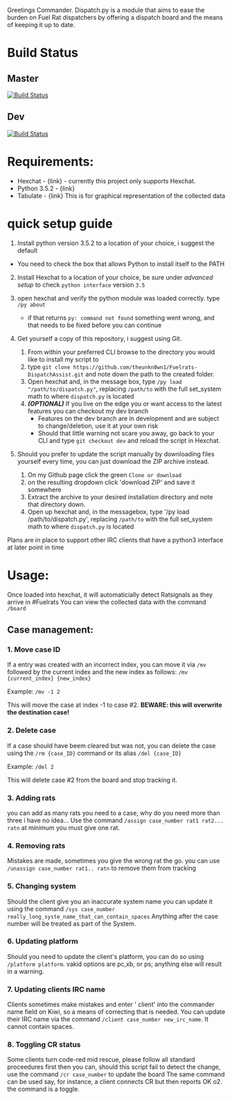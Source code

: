 Greetings Commander. Dispatch.py is a module that aims to ease the burden on Fuel Rat dispatchers by offering a dispatch board and the means of keeping it up to date.
# Build Status
## Master
[![Build Status](https://travis-ci.org/theunkn0wn1/Fuelrats-DispatchAssist.svg?branch=master)](https://travis-ci.org/theunkn0wn1/Fuelrats-DispatchAssist)
## Dev
[![Build Status](https://travis-ci.org/theunkn0wn1/Fuelrats-DispatchAssist.svg?branch=dev)](https://travis-ci.org/theunkn0wn1/Fuelrats-DispatchAssist)
# Requirements:
* Hexchat - {link} - currently this project only supports Hexchat. 
* Python 3.5.2 - {link}
* Tabulate - {link} This is for graphical representation of the collected data
# quick setup guide
1. Install python version 3.5.2 to a location of your choice, i suggest the default
 - You need to check the box that allows Python to install itself to the PATH
2. Install Hexchat to a location of your choice, be sure under _advanced setup_ to check `python interface` version `3.5`
3. open hexchat and verify the python module was loaded correctly. type `/py about`
    - if that returns `py: command not found` something went wrong, and that needs to be fixed before you can continue
4. Get yourself a copy of this repository, i suggest using Git.
    1. From within your preferred CLI browse to the directory you would like to install my script to
    2. type `git clone https://github.com/theunkn0wn1/Fuelrats-DispatchAssist.git` and note down the path to the created folder.
    3. Open hexchat and, in the message box, type `/py load "/path/to/dispatch.py"`, replacing `/path/to` with the full set_system math to where `dispatch.py` is located
    4. **_(OPTIONAL)_** If you live on the edge you or want access to the latest features you can checkout my dev branch
        - Features on the dev branch are in development and are subject to change/deletion, use it at your own risk
        - Should that little warning not scare you away, go back to your CLI and type `git checkout dev` and reload the script in Hexchat.

5. Should you prefer to update the script manually by downloading files yourself every time, you can just download the ZIP archive instead.
    1. On my Github page click the green `Clone or download`
    2. on the resulting dropdown click 'download ZIP' and save it somewhere
    3. Extract the archive to your desired installation directory and note that directory down.
    4. Open up hexchat and, in the messagebox, type '/py load /path/to/dispatch.py', replacing `/path/to` with the full set_system math to where `dispatch.py` is located

Plans are in place to support other IRC clients that have a python3 interface at later point in time
# Usage:
Once loaded into hexchat, it will automaticially detect Ratsignals as they arrive in #Fuelrats
You can view the collected data with the command `/board`
## Case management:
### 1. Move case ID
If a entry was created with an incorrect index, you can move it via `/mv` followed by the current index and the new index as follows:
`/mv {current_index} {new_index}`

Example:
`/mv -1 2`  

This will move the case at index -1 to case #2. 
**BEWARE: this will overwrite the destination case!**

### 2. Delete case
If a case should have beem cleared but was not, you can delete the case using the `/rm {case_ID}` command or its alias `/del {case_ID}`

Example:
`/del 2` 

This will delete case #2 from the board and stop tracking it.
### 3. Adding rats
you can add as many rats you need to a case, why do you need more than three i have no idea...
Use the command `/assign case_number rat1 rat2... ratn` at minimum you must give one rat.

### 4. Removing rats
Mistakes are made, sometimes you give the wrong rat the go. you can use `/unassign case_number rat1.. ratn` to remove them from tracking
### 5. Changing system
Should the client give you an inaccurate system name you can update it using the command `/sys case_number really_long_syste_name_that_can_contain_spaces`
Anything after the case number will be treated as part of the System.

### 6. Updating platform
Should you need to update the client's platform, you can do so using `/platform platform`. vakid options are pc,xb, or ps; anything else will result in a warning.

### 7. Updating clients IRC name
Clients sometimes make mistakes and enter ' client' into the commander name field on Kiwi, so a means of correcting that is needed.
You can update their IRC name via the command `/client case_number new_irc_name`. It cannot contain spaces.
### 8. Toggling CR status
Some clients turn code-red mid rescue, please follow all standard proceedures first then you can, should this script fail to detect the change, use the command `/cr case_number` to update the board
The same command can be used say, for instance, a client connects CR but then reports OK o2. the command is a toggle.
